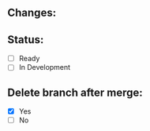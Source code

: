 ## Changes: 

## Status:
- [ ] Ready 
- [ ] In Development

## Delete branch after merge:
- [x] Yes
- [ ] No
